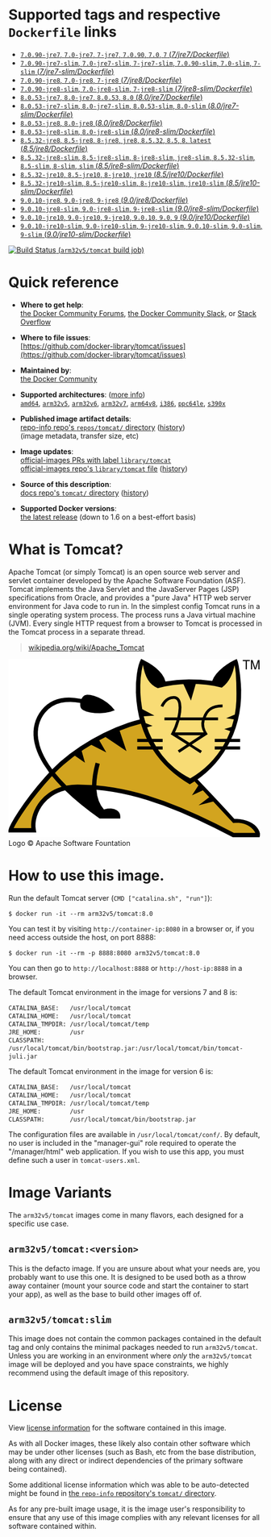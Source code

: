<!--

********************************************************************************

WARNING:

    DO NOT EDIT "tomcat/README.md"

    IT IS AUTO-GENERATED

    (from the other files in "tomcat/" combined with a set of templates)

********************************************************************************

-->

# Supported tags and respective `Dockerfile` links

-	[`7.0.90-jre7`, `7.0-jre7`, `7-jre7`, `7.0.90`, `7.0`, `7` (*7/jre7/Dockerfile*)](https://github.com/docker-library/tomcat/blob/7305c149df9cee83afb343c09fa4427d9842da2b/7/jre7/Dockerfile)
-	[`7.0.90-jre7-slim`, `7.0-jre7-slim`, `7-jre7-slim`, `7.0.90-slim`, `7.0-slim`, `7-slim` (*7/jre7-slim/Dockerfile*)](https://github.com/docker-library/tomcat/blob/7305c149df9cee83afb343c09fa4427d9842da2b/7/jre7-slim/Dockerfile)
-	[`7.0.90-jre8`, `7.0-jre8`, `7-jre8` (*7/jre8/Dockerfile*)](https://github.com/docker-library/tomcat/blob/7305c149df9cee83afb343c09fa4427d9842da2b/7/jre8/Dockerfile)
-	[`7.0.90-jre8-slim`, `7.0-jre8-slim`, `7-jre8-slim` (*7/jre8-slim/Dockerfile*)](https://github.com/docker-library/tomcat/blob/7305c149df9cee83afb343c09fa4427d9842da2b/7/jre8-slim/Dockerfile)
-	[`8.0.53-jre7`, `8.0-jre7`, `8.0.53`, `8.0` (*8.0/jre7/Dockerfile*)](https://github.com/docker-library/tomcat/blob/b8c5ddb85c4d94a3d2e459ba83beb8a3207681d0/8.0/jre7/Dockerfile)
-	[`8.0.53-jre7-slim`, `8.0-jre7-slim`, `8.0.53-slim`, `8.0-slim` (*8.0/jre7-slim/Dockerfile*)](https://github.com/docker-library/tomcat/blob/b8c5ddb85c4d94a3d2e459ba83beb8a3207681d0/8.0/jre7-slim/Dockerfile)
-	[`8.0.53-jre8`, `8.0-jre8` (*8.0/jre8/Dockerfile*)](https://github.com/docker-library/tomcat/blob/b8c5ddb85c4d94a3d2e459ba83beb8a3207681d0/8.0/jre8/Dockerfile)
-	[`8.0.53-jre8-slim`, `8.0-jre8-slim` (*8.0/jre8-slim/Dockerfile*)](https://github.com/docker-library/tomcat/blob/b8c5ddb85c4d94a3d2e459ba83beb8a3207681d0/8.0/jre8-slim/Dockerfile)
-	[`8.5.32-jre8`, `8.5-jre8`, `8-jre8`, `jre8`, `8.5.32`, `8.5`, `8`, `latest` (*8.5/jre8/Dockerfile*)](https://github.com/docker-library/tomcat/blob/5d36a1cb80ddf73f37353460a5b1eb0f7a675779/8.5/jre8/Dockerfile)
-	[`8.5.32-jre8-slim`, `8.5-jre8-slim`, `8-jre8-slim`, `jre8-slim`, `8.5.32-slim`, `8.5-slim`, `8-slim`, `slim` (*8.5/jre8-slim/Dockerfile*)](https://github.com/docker-library/tomcat/blob/5d36a1cb80ddf73f37353460a5b1eb0f7a675779/8.5/jre8-slim/Dockerfile)
-	[`8.5.32-jre10`, `8.5-jre10`, `8-jre10`, `jre10` (*8.5/jre10/Dockerfile*)](https://github.com/docker-library/tomcat/blob/5d36a1cb80ddf73f37353460a5b1eb0f7a675779/8.5/jre10/Dockerfile)
-	[`8.5.32-jre10-slim`, `8.5-jre10-slim`, `8-jre10-slim`, `jre10-slim` (*8.5/jre10-slim/Dockerfile*)](https://github.com/docker-library/tomcat/blob/5d36a1cb80ddf73f37353460a5b1eb0f7a675779/8.5/jre10-slim/Dockerfile)
-	[`9.0.10-jre8`, `9.0-jre8`, `9-jre8` (*9.0/jre8/Dockerfile*)](https://github.com/docker-library/tomcat/blob/d5d0a055a85d851924093ed7f0ad702628f50650/9.0/jre8/Dockerfile)
-	[`9.0.10-jre8-slim`, `9.0-jre8-slim`, `9-jre8-slim` (*9.0/jre8-slim/Dockerfile*)](https://github.com/docker-library/tomcat/blob/d5d0a055a85d851924093ed7f0ad702628f50650/9.0/jre8-slim/Dockerfile)
-	[`9.0.10-jre10`, `9.0-jre10`, `9-jre10`, `9.0.10`, `9.0`, `9` (*9.0/jre10/Dockerfile*)](https://github.com/docker-library/tomcat/blob/d5d0a055a85d851924093ed7f0ad702628f50650/9.0/jre10/Dockerfile)
-	[`9.0.10-jre10-slim`, `9.0-jre10-slim`, `9-jre10-slim`, `9.0.10-slim`, `9.0-slim`, `9-slim` (*9.0/jre10-slim/Dockerfile*)](https://github.com/docker-library/tomcat/blob/d5d0a055a85d851924093ed7f0ad702628f50650/9.0/jre10-slim/Dockerfile)

[![Build Status](https://doi-janky.infosiftr.net/job/multiarch/job/arm32v5/job/tomcat/badge/icon) (`arm32v5/tomcat` build job)](https://doi-janky.infosiftr.net/job/multiarch/job/arm32v5/job/tomcat/)

# Quick reference

-	**Where to get help**:  
	[the Docker Community Forums](https://forums.docker.com/), [the Docker Community Slack](https://blog.docker.com/2016/11/introducing-docker-community-directory-docker-community-slack/), or [Stack Overflow](https://stackoverflow.com/search?tab=newest&q=docker)

-	**Where to file issues**:  
	[https://github.com/docker-library/tomcat/issues](https://github.com/docker-library/tomcat/issues)

-	**Maintained by**:  
	[the Docker Community](https://github.com/docker-library/tomcat)

-	**Supported architectures**: ([more info](https://github.com/docker-library/official-images#architectures-other-than-amd64))  
	[`amd64`](https://hub.docker.com/r/amd64/tomcat/), [`arm32v5`](https://hub.docker.com/r/arm32v5/tomcat/), [`arm32v6`](https://hub.docker.com/r/arm32v6/tomcat/), [`arm32v7`](https://hub.docker.com/r/arm32v7/tomcat/), [`arm64v8`](https://hub.docker.com/r/arm64v8/tomcat/), [`i386`](https://hub.docker.com/r/i386/tomcat/), [`ppc64le`](https://hub.docker.com/r/ppc64le/tomcat/), [`s390x`](https://hub.docker.com/r/s390x/tomcat/)

-	**Published image artifact details**:  
	[repo-info repo's `repos/tomcat/` directory](https://github.com/docker-library/repo-info/blob/master/repos/tomcat) ([history](https://github.com/docker-library/repo-info/commits/master/repos/tomcat))  
	(image metadata, transfer size, etc)

-	**Image updates**:  
	[official-images PRs with label `library/tomcat`](https://github.com/docker-library/official-images/pulls?q=label%3Alibrary%2Ftomcat)  
	[official-images repo's `library/tomcat` file](https://github.com/docker-library/official-images/blob/master/library/tomcat) ([history](https://github.com/docker-library/official-images/commits/master/library/tomcat))

-	**Source of this description**:  
	[docs repo's `tomcat/` directory](https://github.com/docker-library/docs/tree/master/tomcat) ([history](https://github.com/docker-library/docs/commits/master/tomcat))

-	**Supported Docker versions**:  
	[the latest release](https://github.com/docker/docker-ce/releases/latest) (down to 1.6 on a best-effort basis)

# What is Tomcat?

Apache Tomcat (or simply Tomcat) is an open source web server and servlet container developed by the Apache Software Foundation (ASF). Tomcat implements the Java Servlet and the JavaServer Pages (JSP) specifications from Oracle, and provides a "pure Java" HTTP web server environment for Java code to run in. In the simplest config Tomcat runs in a single operating system process. The process runs a Java virtual machine (JVM). Every single HTTP request from a browser to Tomcat is processed in the Tomcat process in a separate thread.

> [wikipedia.org/wiki/Apache_Tomcat](https://en.wikipedia.org/wiki/Apache_Tomcat)

![logo](https://raw.githubusercontent.com/docker-library/docs/8e31eb93a02d504d0cfe1da435aa31b377fc627d/tomcat/logo.png)Logo &copy; Apache Software Fountation

# How to use this image.

Run the default Tomcat server (`CMD ["catalina.sh", "run"]`):

```console
$ docker run -it --rm arm32v5/tomcat:8.0
```

You can test it by visiting `http://container-ip:8080` in a browser or, if you need access outside the host, on port 8888:

```console
$ docker run -it --rm -p 8888:8080 arm32v5/tomcat:8.0
```

You can then go to `http://localhost:8888` or `http://host-ip:8888` in a browser.

The default Tomcat environment in the image for versions 7 and 8 is:

	CATALINA_BASE:   /usr/local/tomcat
	CATALINA_HOME:   /usr/local/tomcat
	CATALINA_TMPDIR: /usr/local/tomcat/temp
	JRE_HOME:        /usr
	CLASSPATH:       /usr/local/tomcat/bin/bootstrap.jar:/usr/local/tomcat/bin/tomcat-juli.jar

The default Tomcat environment in the image for version 6 is:

	CATALINA_BASE:   /usr/local/tomcat
	CATALINA_HOME:   /usr/local/tomcat
	CATALINA_TMPDIR: /usr/local/tomcat/temp
	JRE_HOME:        /usr
	CLASSPATH:       /usr/local/tomcat/bin/bootstrap.jar

The configuration files are available in `/usr/local/tomcat/conf/`. By default, no user is included in the "manager-gui" role required to operate the "/manager/html" web application. If you wish to use this app, you must define such a user in `tomcat-users.xml`.

# Image Variants

The `arm32v5/tomcat` images come in many flavors, each designed for a specific use case.

## `arm32v5/tomcat:<version>`

This is the defacto image. If you are unsure about what your needs are, you probably want to use this one. It is designed to be used both as a throw away container (mount your source code and start the container to start your app), as well as the base to build other images off of.

## `arm32v5/tomcat:slim`

This image does not contain the common packages contained in the default tag and only contains the minimal packages needed to run `arm32v5/tomcat`. Unless you are working in an environment where *only* the `arm32v5/tomcat` image will be deployed and you have space constraints, we highly recommend using the default image of this repository.

# License

View [license information](https://www.apache.org/licenses/LICENSE-2.0) for the software contained in this image.

As with all Docker images, these likely also contain other software which may be under other licenses (such as Bash, etc from the base distribution, along with any direct or indirect dependencies of the primary software being contained).

Some additional license information which was able to be auto-detected might be found in [the `repo-info` repository's `tomcat/` directory](https://github.com/docker-library/repo-info/tree/master/repos/tomcat).

As for any pre-built image usage, it is the image user's responsibility to ensure that any use of this image complies with any relevant licenses for all software contained within.
